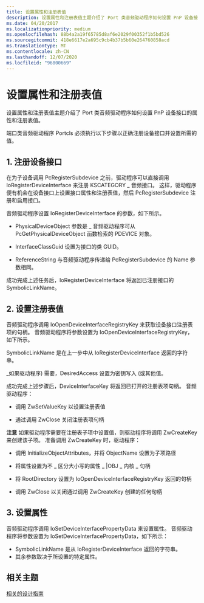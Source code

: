 ```yaml
---
title: 设置属性和注册表值
description: 设置属性和注册表值主题介绍了 Port 类音频驱动程序如何设置 PnP 设备接口的属性和注册表值。
ms.date: 04/20/2017
ms.localizationpriority: medium
ms.openlocfilehash: 88b4a2a19f65785d8af6e2029f00352f1b5bd526
ms.sourcegitcommit: 418e6617e2a695c9cb4b37b5b60e264760858acd
ms.translationtype: MT
ms.contentlocale: zh-CN
ms.lasthandoff: 12/07/2020
ms.locfileid: "96800669"
---
```

# <a name="setting-properties-and-registry-values"></a>设置属性和注册表值


设置属性和注册表值主题介绍了 Port 类音频驱动程序如何设置 PnP 设备接口的属性和注册表值。

端口类音频驱动程序 Portcls 必须执行以下步骤以正确注册设备接口并设置所需的值。

## <a name="span-id1_register_the_device_interfacespanspan-id1_register_the_device_interfacespan1-register-the-device-interface"></a><span id="1._register_the_device_interface"></span><span id="1._REGISTER_THE_DEVICE_INTERFACE"></span>1. 注册设备接口


在为子设备调用 PcRegisterSubdevice 之前，驱动程序可以直接调用 IoRegisterDeviceInterface 来注册 KSCATEGORY \_ 音频接口。 这样，驱动程序便有机会在设备接口上设置接口属性和注册表值，然后 PcRegisterSubdevice 注册和启用接口。

音频驱动程序设置 IoRegisterDeviceInterface 的参数，如下所示。

-   PhysicalDeviceObject 参数是 \_ 音频驱动程序可从 PcGetPhysicalDeviceObject 函数检索的 PDEVICE 对象。

-   InterfaceClassGuid 设置为接口的类 GUID。

-   ReferenceString 与音频驱动程序传递给 PcRegisterSubdevice 的 Name 参数相同。

成功完成上述任务后，IoRegisterDeviceInterface 将返回已注册接口的 SymbolicLinkName。

## <a name="span-id2_set_registry_valuesspanspan-id2_set_registry_valuesspan2-set-registry-values"></a><span id="2._set_registry_values"></span><span id="2._SET_REGISTRY_VALUES"></span>2. 设置注册表值


音频驱动程序调用 IoOpenDeviceInterfaceRegistryKey 来获取设备接口注册表项的句柄。 音频驱动程序将参数设置为 IoOpenDeviceInterfaceRegistryKey，如下所示。

SymbolicLinkName 是在上一步中从 IoRegisterDeviceInterface 返回的字符串。

\_如果驱动程序) 需要，DesiredAccess 设置为密钥写入 (或其他值。

成功完成上述步骤后，DeviceInterfaceKey 将返回已打开的注册表项句柄。 音频驱动程序：

-   调用 ZwSetValueKey 以设置注册表值

-   通过调用 ZwClose 关闭注册表项句柄

**注意**  如果驱动程序需要在注册表子项中设置值，则驱动程序将调用 ZwCreateKey 来创建该子项。 准备调用 ZwCreateKey 时，驱动程序：
-   调用 InitializeObjectAttributes，并将 ObjectName 设置为子项路径

-   将属性设置为不 \_ 区分大小写的属性 \_ |OBJ \_ 内核 \_ 句柄

-   将 RootDirectory 设置为 IoOpenDeviceInterfaceRegistryKey 返回的句柄

-   调用 ZwClose 以关闭通过调用 ZwCreateKey 创建的任何句柄

 

## <a name="span-id3_set_propertiesspanspan-id3_set_propertiesspan3-set-properties"></a><span id="3._set_properties"></span><span id="3._SET_PROPERTIES"></span>3. 设置属性


音频驱动程序调用 IoSetDeviceInterfacePropertyData 来设置属性。 音频驱动程序将参数设置为 IoSetDeviceInterfacePropertyData，如下所示： 
- SymbolicLinkName 是从 IoRegisterDeviceInterface 返回的字符串。 
- 其余参数取决于所设置的特定属性。

## <a name="span-idrelated_topicsspanrelated-topics"></a><span id="related_topics"></span>相关主题
[相关的设计指南](related-design-guidelines.md)  



